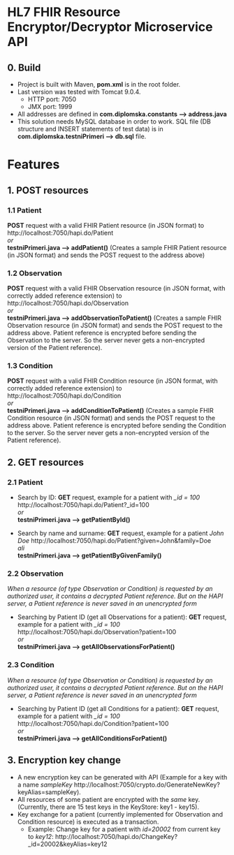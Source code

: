 # HL7 FHIR Resource Encryptor/Decryptor Microservice API
## 0. Build
- Project is built with Maven, **pom.xml** is in the root folder.
- Last version was tested with Tomcat 9.0.4. 
    - HTTP port: 7050
    - JMX port: 1999
- All addresses are defined in **com.diplomska.constants --> address.java**
- This solution needs MySQL database in order to work. SQL file (DB structure and INSERT statements of test data) is in **com.diplomska.testniPrimeri --> db.sql** file.

# Features
## 1. POST resources
### 1.1 Patient
**POST** request with a valid FHIR Patient resource (in JSON format) to http://localhost:7050/hapi.do/Patient \
*or*\
**testniPrimeri.java --> addPatient()** (Creates a sample FHIR Patient resource (in JSON format) and sends the POST request to the address above)

### 1.2 Observation
**POST** request with a valid FHIR Observation resource (in JSON format, with correctly added reference extension) to http://localhost:7050/hapi.do/Observation \
*or*\
**testniPrimeri.java --> addObservationToPatient()** (Creates a sample FHIR Observation resource (in JSON format) and sends the POST request to the address above. 
Patient reference is encrypted before sending the Observation to the server. So the server never gets a non-encrypted version of the Patient reference).

### 1.3 Condition
**POST** request with a valid FHIR Condition resource (in JSON format, with correctly added reference extension) to http://localhost:7050/hapi.do/Condition \
*or*\
**testniPrimeri.java --> addConditionToPatient()** (Creates a sample FHIR Condition resource (in JSON format) and sends the POST request to the address above. 
Patient reference is encrypted before sending the Condition to the server. So the server never gets a non-encrypted version of the Patient reference).

## 2. GET resources
### 2.1 Patient
- Search by ID: **GET** request, example for a patient with *_id = 100* http://localhost:7050/hapi.do/Patient?_id=100 \
*or*\
**testniPrimeri.java --> getPatientById()**

- Search by name and surname: **GET** request, example for a patient *John Doe* http://localhost:7050/hapi.do/Patient?given=John&family=Doe \
*ali*\
**testniPrimeri.java --> getPatientByGivenFamily()**

### 2.2 Observation
*When a resource (of type Observation or Condition) is requested by an authorized user, it contains a decrypted Patient reference. But on the HAPI server, a Patient reference is never saved in an unencrypted form* 
- Searching by Patient ID (get all Observations for a patient): **GET** request, example for a patient with *_id = 100* http://localhost:7050/hapi.do/Observation?patient=100\
*or*\
**testniPrimeri.java --> getAllObservationsForPatient()**

### 2.3 Condition
*When a resource (of type Observation or Condition) is requested by an authorized user, it contains a decrypted Patient reference. But on the HAPI server, a Patient reference is never saved in an unencrypted form* 
- Searching by Patient ID (get all Conditions for a patient): **GET** request, example for a patient with *_id = 100* http://localhost:7050/hapi.do/Condition?patient=100\
*or*\
**testniPrimeri.java --> getAllConditionsForPatient()**

## 3. Encryption key change
- A new encryption key can be generated with API (Example for a key with a name *sampleKey* http://localhost:7050/crypto.do/GenerateNewKey?keyAlias=sampleKey).
- All resources of some patient are encrypted with the *same* key. (Currently, there are 15 test keys in the KeyStore: key1 - key15).
- Key exchange for a patient (currently implemented for Observation and Condition resource) is executed as a transaction.
    - Example: Change key for a patient with *id=20002* from current key to *key12*: http://localhost:7050/hapi.do/ChangeKey?_id=20002&keyAlias=key12
